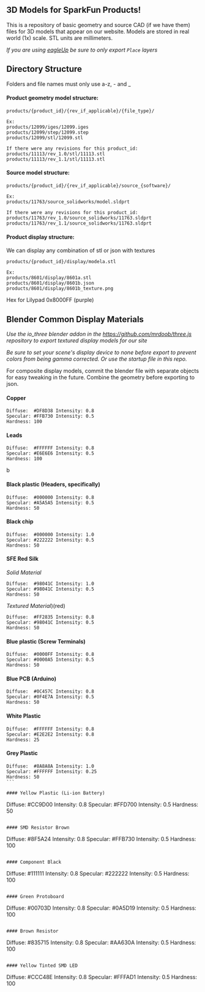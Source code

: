 3D Models for SparkFun Products!
----------------

This is a repository of basic geometry and source CAD (if we have them) files for 3D models that appear on our website. Models are stored in real world (1x) scale. STL units are millimeters.

_If you are using [eagleUp](https://eagleup.wordpress.com/) be sure to only export ```Place``` layers_

## Directory Structure

Folders and file names must only use a-z, - and _

#### Product geometry model structure:
```
products/{product_id}/{rev_if_applicable}/{file_type}/

Ex:
products/12099/iges/12099.iges
products/12099/step/12099.step
products/12099/stl/12099.stl

If there were any revisions for this product_id:
products/11113/rev_1.0/stl/11113.stl
products/11113/rev_1.1/stl/11113.stl
```

#### Source model structure:
```
products/{product_id}/{rev_if_applicable}/source_{software}/

Ex:
products/11763/source_solidworks/model.sldprt

If there were any revisions for this product_id:
products/11763/rev_1.0/source_solidworks/11763.sldprt
products/11763/rev_1.1/source_solidworks/11763.sldprt

```

#### Product display structure:
We can display any combination of stl or json with textures
```
products/{product_id}/display/modela.stl

Ex:
products/8601/display/8601a.stl
products/8601/display/8601b.json
products/8601/display/8601b_texture.png
```
Hex for Lilypad 0x8000FF (purple)

## Blender Common Display Materials

_Use the io_three blender addon in the https://github.com/mrdoob/three.js repository to export textured display models for our site_

_Be sure to set your scene's display device to none before export to prevent colors from being gamma corrected. Or use the startup file in this repo._

For composite display models, commit the blender file with separate objects for easy tweaking in the future. Combine the geometry before exporting to json.

#### Copper
```
Diffuse:  #DF8D38 Intensity: 0.8
Specular: #FFB730 Intensity: 0.5
Hardness: 100
```

#### Leads
```
Diffuse:  #FFFFFF Intensity: 0.8
Specular: #E6E6E6 Intensity: 0.5
Hardness: 100
```
b
#### Black plastic (Headers, specifically)
```
Diffuse:  #000000 Intensity: 0.8
Specular: #A5A5A5 Intensity: 0.5
Hardness: 50
```

#### Black chip
```
Diffuse:  #000000 Intensity: 1.0
Specular: #222222 Intensity: 0.5
Hardness: 50
```

#### SFE Red Silk
_Solid Material_
```
Diffuse:  #98041C Intensity: 1.0
Specular: #98041C Intensity: 0.5
Hardness: 50
```
_Textured Material_)(red)
```
Diffuse:  #FF2835 Intensity: 0.8
Specular: #98041C Intensity: 0.5
Hardness: 50
```
#### Blue plastic (Screw Terminals)
```
Diffuse:  #0000FF Intensity: 0.8
Specular: #0000A5 Intensity: 0.5
Hardness: 50
```
#### Blue PCB (Arduino)
```
Diffuse:  #0C457C Intensity: 0.8
Specular: #0F4E7A Intensity: 0.5
Hardness: 50
```

#### White Plastic
```
Diffuse:  #FFFFFF Intensity: 0.8
Specular: #E2E2E2 Intensity: 0.8
Hardness: 25
```

#### Grey Plastic
````
Diffuse:  #8A8A8A Intensity: 1.0
Specular: #FFFFFF Intensity: 0.25
Hardness: 50
```

#### Yellow Plastic (Li-ion Battery)
````
Diffuse:  #CC9D00 Intensity: 0.8
Specular: #FFD700 Intensity: 0.5
Hardness: 50
```

#### SMD Resistor Brown
```
Diffuse:  #8F5A24 Intensity: 0.8
Specular: #FFB730 Intensity: 0.5
Hardness: 100
```

#### Component Black
```
Diffuse:  #111111 Intensity: 0.8
Specular: #222222 Intensity: 0.5
Hardness: 100
```

#### Green Protoboard
```
Diffuse:  #00703D Intensity: 0.8
Specular: #0A5D19 Intensity: 0.5
Hardness: 100
```

#### Brown Resistor
```
Diffuse:  #835715 Intensity: 0.8
Specular: #AA630A Intensity: 0.5
Hardness: 100
```

#### Yellow Tinted SMD LED 
```
Diffuse:  #CCC48E Intensity: 0.8
Specular: #FFFAD1 Intensity: 0.5
Hardness: 100
```